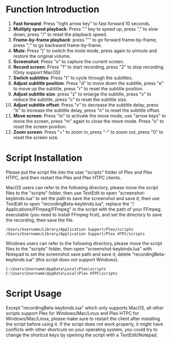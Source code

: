 # Function Introduction

01. **Fast forward**: Press "right arrow key" to fast forward 10 seconds.
02. **Multiply speed playback**: Press "." key to speed up, press "," to slow down, press "/" to reset the playback speed.
03. **Frame-by-frame playback**: press "'" to go forward frame-by-frame, press ";" to go backward frame-by-frame.
04. **Mute**: Press "j" to switch the mute mode, press again to unmute and restore the original volume.
05. **Screenshot**: Press "s" to capture the current screen.
06. **Record screen**: Press "1" to start recording, press "2" to stop recording. (Only support MacOS)
07. **Switch subtitles**: Press "t" to cycle through the subtitles.
08. **Adjust subtitle position**: Press "d" to move down the subtitle, press "e" to move up the subtitle, press "r" to reset the subtitle position.
09. **Adjust subtitle size**: press "z" to enlarge the subtitle, press "x" to reduce the subtitle, press "c" to reset the subtitle size.
10. **Adjust subtitle offset**: Press "v" to decrease the subtitle delay, press "b" to increase the subtitle delay, press "n" to reset the subtitle offset.
11. **Move screen**: Press "m" to activate the move mode, use "arrow keys" to move the screen, press "m" again to close the move mode. Press "o" to reset the screen position.
12. **Zoom screen**: Press "=" to zoom in, press "-" to zoom out, press "0" to reset the screen size.


# Script Installation

Please put the script file into the user "scripts" folder of Plex and Plex HTPC, and then restart the Plex and Plex HTPC clients.

MacOS users can refer to the following directory, please move the script files to the "scripts" folder, then use TextEdit to open "screenshot-keybinds.lua" to set the path to save the screenshot and save it; then use TextEdit to open "recordingBeta-keybinds.lua", replace the "/ Applications/FFmpeg/FFmpeg" in the script with the path of your FFmpeg executable (you need to install FFmpeg first), and set the directory to save the recording, then save the file.
```
/Users/Username/Library/Application Support/Plex/scripts
/Users/Username/Library/Application Support/Plex HTPC/scripts
```
Windows users can refer to the following directory, please move the script files to the "scripts" folder, then open "screenshot-keybinds.lua" with Notepad to set the screenshot save path and save it; delete "recordingBeta-keybinds.lua" (this script does not support Windows).
```
C:\Users\Username\AppData\Local\Plex\scripts
C:\Users\Username\AppData\Local\Plex HTPC\scripts
```


# Script Usage

Except "recordingBeta-keybinds.lua" which only supports MacOS, all other scripts support Plex for Windows/Mac/Linux and Plex HTPC for Windows/Mac/Linux, please make sure to restart the client after installing the script before using it. If the script does not work properly, it might have conflicts with other shortcuts on your operating system, you could try to change the shortcut keys by opening the script with a TextEdit/Notepad.
